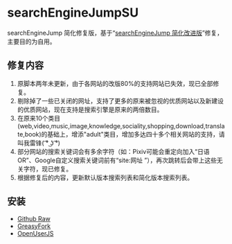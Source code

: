 # searchEngineJumpSU
searchEngineJump 简化修复版，基于“[searchEngineJump 简化改进版](http://userscripts.org/scripts/show/84970)”修复，主要目的为自用。

## 修复内容

1. 原脚本两年未更新，由于各网站的改版80%的支持网站已失效，现已全部修复。
2. 剔除掉了一些已关闭的网址，支持了更多的原来被忽视的优质网站以及新建设的优质网站，现在支持是搜索引擎是原来的两倍数目。
3. 在原来10个类目(web,video,music,image,knowledge,sociality,shopping,download,translate,book)的基础上，增添"adult"类目，增加多达四十多个相关网站的支持，请叫我雷锋( ͡° ͜ʖ ͡°)
4. 部分网站的搜索关键词会有多余字符（如：Pixiv可能会重定向加入“日语OR”、Google自定义搜索关键词前有“site:网址 ”），再次跳转后会带上这些无关字符，现已修复。
5. 根据修复后的内容，更新默认版本搜索列表和简化版本搜索列表。

## 安装

- [Github Raw](https://github.com/tangxiadi/searchEngineJumpSU/raw/master/searchEngineJump.user.js)
- [GreasyFork](https://greasyfork.org/scripts/15678-searchenginejump-%E7%AE%80%E5%8C%96%E4%BF%AE%E5%A4%8D%E7%89%88/code/searchEngineJump%20%E7%AE%80%E5%8C%96%E4%BF%AE%E5%A4%8D%E7%89%88.user.js)
- [OpenUserJS](https://openuserjs.org/install/rudy/searchEngineJump_%E7%AE%80%E5%8C%96%E4%BF%AE%E5%A4%8D%E7%89%88.user.js)
